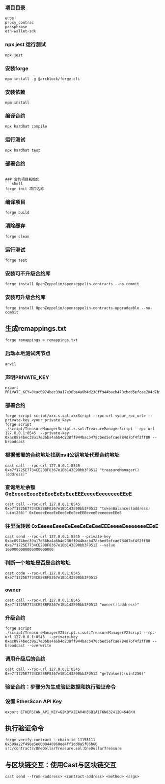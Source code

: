### 项目目录
```shell
uups
proxy_contrac
passphrase
eth-wallet-sdk
```
### npx jest 运行测试
```shell
npx jest
```
### 安装forge
```shell
npm install -g @arcblock/forge-cli
```
### 安装依赖
```shell
npm install
```
### 编译合约
```shell
npx hardhat compile
```
### 运行测试
```shell
npx hardhat test
```
### 部署合约
```shell

### 合约项目初始化
```shell
forge init 项目名称
```
### 编译项目
```shell
forge build
```
### 清除缓存
```shell
forge clean
```
### 运行测试
```shell
forge test
```
### 安装可不升级合约库
```shell
forge install OpenZeppelin/openzeppelin-contracts --no-commit
```
### 安装可升级合约库
```shell
forge install OpenZeppelin/openzeppelin-contracts-upgradeable --no-commit
```
## 生成remappings.txt
```shell
forge remappings > remappings.txt
```
### 启动本地测试网节点
```shell
anvil
```
### 声明PRIVATE_KEY
```shell
export PRIVATE_KEY=0xac0974bec39a17e36ba4a6b4d238ff944bacb478cbed5efcae784d7bf4f2ff80
```
### 部署合约
```shell
forge script script/xxx.s.sol:xxxScript --rpc-url <your_rpc_url> --private-key <your_private_key>
forge script ./script/TreasureManagerScript.s.sol:TreasureManagerScript --rpc-url 127.0.0.1:8545  --private-key 0xac0974bec39a17e36ba4a6b4d238ff944bacb478cbed5efcae784d7bf4f2ff80 --broadcast
```
### 根据部署的合约地址找到nvil公钥地址代理合约地址
```shell
cast call --rpc-url 127.0.0.1:8545 0xe7f1725E7734CE288F8367e1Bb143E90bb3F0512 "treasureManager()(address)"
```
### 查询地址余额 0xEeeeeEeeeEeEeeEeEeEeeEEEeeeeEeeeeeeeEEeE
```shell
cast call --rpc-url 127.0.0.1:8545 0xe7f1725E7734CE288F8367e1Bb143E90bb3F0512 "tokenBalances(address)(uint256)" 0xEeeeeEeeeEeEeeEeEeEeeEEEeeeeEeeeeeeeEEeE
```
### 往里面转账 0xEeeeeEeeeEeEeeEeEeEeeEEEeeeeEeeeeeeeEEeE
```shell
cast send --rpc-url 127.0.0.1:8545 --private-key 0xac0974bec39a17e36ba4a6b4d238ff944bacb478cbed5efcae784d7bf4f2ff80 0xe7f1725E7734CE288F8367e1Bb143E90bb3F0512 --value 1000000000000000000000 
```
### 判断一个地址是否是合约地址
```shell
cast code --rpc-url 127.0.0.1:8545 0xe7f1725E7734CE288F8367e1Bb143E90bb3F0512
```
### owner
```shell
cast call --rpc-url 127.0.0.1:8545 0xe7f1725E7734CE288F8367e1Bb143E90bb3F0512 "owner()(address)"
```
### 升级合约
```shell
forge script ./script/TreasureManagerV2Script.s.sol:TreasureManagerV2Script --rpc-url 127.0.0.1:8545  --private-key 0xac0974bec39a17e36ba4a6b4d238ff944bacb478cbed5efcae784d7bf4f2ff80 --broadcast --overwrite
```
### 调用升级后的合约
```shell
cast call --rpc-url 127.0.0.1:8545 0xe7f1725E7734CE288F8367e1Bb143E90bb3F0512 "getValue()(uint256)" 
```
###  验证合约：步骤分为生成验证数据和执行验证命令
###  设置 EtherScan API Key
```shell
export ETHERSCAN_API_KEY=G2KQYXZEAV4H3GB1A1T6N832412D4648KH
```
## 执行验证命令
```shell
forge verify-contract --chain-id 11155111 0x599a22f498e5e0000440860ee4ff1dd8a5f06b66 src/contracts/OneDollarTreasure.sol:OneDollarTreasure
```
## 与区块链交互：使用Cast与区块链交互
```shell
cast send --from <address> <contract-address> <method> <args>
```
